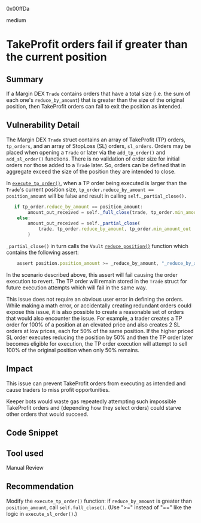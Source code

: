 0x00ffDa

medium

# TakeProfit orders fail if greater than the current position

## Summary
If a Margin DEX `Trade` contains orders that have a total size (i.e. the sum of each one's `reduce_by_amount`) that is greater than the size of the original position, then TakeProfit orders can fail to exit the position as intended. 

## Vulnerability Detail
The Margin DEX `Trade` struct contains an array of TakeProfit (TP) orders, `tp_orders`, and an array of StopLoss (SL) orders, `sl_orders`. Orders may be placed when opening a `Trade` or later via the `add_tp_order()` and `add_sl_order()` functions. There is no validation of order size for initial orders nor those added to a `Trade` later. So, orders can be defined that in aggregate exceed the size of the position they are intended to close.

In [`execute_tp_order()`](https://github.com/Unstoppable-DeFi/unstoppable-dex-audit/blob/4153c3e67ccc080032ba0bbaffd9a0c56a573070/contracts/margin-dex/MarginDex.vy#L378), when a TP order being executed is larger than the `Trade`'s current position size, `tp_order.reduce_by_amount == position_amount` will be false and result in calling `self._partial_close().`
```javascript
   if tp_order.reduce_by_amount == position_amount:
        amount_out_received = self._full_close(trade, tp_order.min_amount_out)
    else:
        amount_out_received = self._partial_close(
            trade, tp_order.reduce_by_amount, tp_order.min_amount_out
        )
```
`_partial_close()` in turn calls the `Vault` [`reduce_position()`](https://github.com/Unstoppable-DeFi/unstoppable-dex-audit/blob/4153c3e67ccc080032ba0bbaffd9a0c56a573070/contracts/margin-dex/Vault.vy#L290) function which contains the following assert:
```javascript
    assert position.position_amount >= _reduce_by_amount, "_reduce_by_amount > position"
```
In the scenario described above, this assert will fail causing the order execution to revert. The TP order will remain stored in the `Trade` struct for future execution attempts which will fail in the same way.

This issue does not require an obvious user error in defining the orders. While making a math error, or accidentally creating redundant orders could expose this issue, it is also possible to create a reasonable set of orders that would also encounter the issue. For example, a trader creates a TP order for 100% of a position at an elevated price and also creates 2 SL orders at low prices, each for 50% of the same position. If the higher priced SL order executes reducing the position by 50% and then the TP order later becomes eligible for execution, the TP order execution will attempt to sell 100% of the original position when only 50% remains.

## Impact
This issue can prevent TakeProfit orders from executing as intended and cause traders to miss profit opportunities.

Keeper bots would waste gas repeatedly attempting such impossible TakeProfit orders and (depending how they select orders) could starve other orders that would succeed.

## Code Snippet

## Tool used

Manual Review

## Recommendation
Modify the `execute_tp_order()` function:  if `reduce_by_amount` is greater than `position_amount`, call `self.full_close()`. (Use ">=" instead of "==" like the logic in `execute_sl_order()`.)
